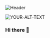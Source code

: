 ![Header](./[github-header-image.png])

<picture>
 <source media="(prefers-color-scheme: dark)" srcset=(https://github.com/mohd-sajeed/mohd-Sajeed/blob/master/github-header-image.png)>
 <img alt="YOUR-ALT-TEXT" src=(https://github.com/mohd-sajeed/mohd-Sajeed/blob/master/github-header-image.png)>
</picture>

### Hi there 👋

<!--
**mohd-sajeed/mohd-Sajeed** is a ✨ _special_ ✨ repository because its `README.md` (this file) appears on your GitHub profile.

Here are some ideas to get you started:

- 🔭 I’m currently working on ...
- 🌱 I’m currently learning ...
- 👯 I’m looking to collaborate on ...
- 🤔 I’m looking for help with ...
- 💬 Ask me about ...
- 📫 How to reach me: ...
- 😄 Pronouns: ...
- ⚡ Fun fact: ...
-->
